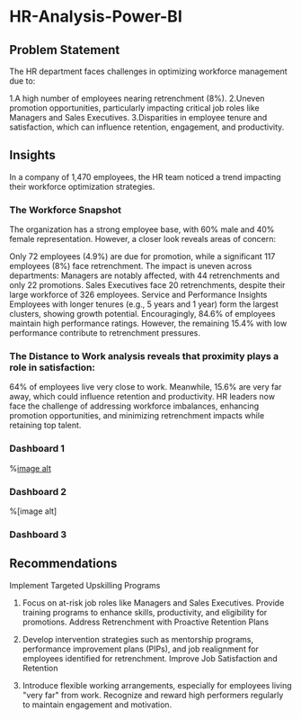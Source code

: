 # HR-Analysis-Power-BI

## Problem Statement
The HR department faces challenges in optimizing workforce management due to:

1.A high number of employees nearing retrenchment (8%).
2.Uneven promotion opportunities, particularly impacting critical job roles like Managers and Sales Executives.
3.Disparities in employee tenure and satisfaction, which can influence retention, engagement, and productivity.

## Insights
In a company of 1,470 employees, the HR team noticed a trend impacting their workforce optimization strategies.

### The Workforce Snapshot
The organization has a strong employee base, with 60% male and 40% female representation. However, a closer look reveals areas of concern:

Only 72 employees (4.9%) are due for promotion, while a significant 117 employees (8%) face retrenchment.
The impact is uneven across departments:
Managers are notably affected, with 44 retrenchments and only 22 promotions.
Sales Executives face 20 retrenchments, despite their large workforce of 326 employees.
Service and Performance Insights
Employees with longer tenures (e.g., 5 years and 1 year) form the largest clusters, showing growth potential. Encouragingly, 84.6% of employees maintain high performance ratings. However, the remaining 15.4% with low performance contribute to retrenchment pressures.

### The Distance to Work analysis reveals that proximity plays a role in satisfaction:

64% of employees live very close to work.
Meanwhile, 15.6% are very far away, which could influence retention and productivity.
HR leaders now face the challenge of addressing workforce imbalances, enhancing promotion opportunities, and minimizing retrenchment impacts while retaining top talent.

### Dashboard 1
%[image alt](https://github.com/Richard-Nwachukwu/HR-Analysis-Power-BI/blob/366f6c71173fd171ea1e9d598a5b212ee674e663/HRDB1.png)

### Dashboard 2
%[image alt]

### Dashboard 3

## Recommendations
Implement Targeted Upskilling Programs

1. Focus on at-risk job roles like Managers and Sales Executives. Provide training programs to enhance skills, productivity, and eligibility for promotions.
Address Retrenchment with Proactive Retention Plans

2. Develop intervention strategies such as mentorship programs, performance improvement plans (PIPs), and job realignment for employees identified for retrenchment.
Improve Job Satisfaction and Retention

3. Introduce flexible working arrangements, especially for employees living "very far" from work.
Recognize and reward high performers regularly to maintain engagement and motivation.
